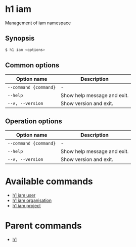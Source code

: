 
# h1 iam

Management of iam namespace

## Synopsis

```bash
$ h1 iam <options>
```

## Common options

| Option name               | Description                 |
| ------------------------- | --------------------------- |
| ```--command {command}``` | -                           |
| ```--help```              | Show help message and exit. |
| ```--v, --version```      | Show version and exit.      |

## Operation options

| Option name               | Description                 |
| ------------------------- | --------------------------- |
| ```--command {command}``` | -                           |
| ```--help```              | Show help message and exit. |
| ```--v, --version```      | Show version and exit.      |

# Available commands

* [h1 iam user](./user/README.md)
* [h1 iam organisation](./organisation/README.md)
* [h1 iam project](./project/README.md)

# Parent commands

* [h1](./../README.md)
